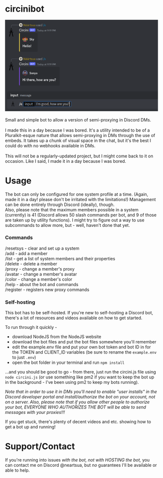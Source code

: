# circinibot
![Image showing two embedded proxies in conversation](/image.png)<br><br>
Small and simple bot to allow a version of semi-proxying in Discord DMs.<br><br>
I made this in a day because I was bored. It's a utility intended to be of a Pluralkit-esque nature that allows semi-proxying in DMs through the use of embeds. It takes up a chunk of visual space in the chat, but it's the best I could do with no webhooks available in DMs.<br><br>
This will not be a regularly-updated project, but I might come back to it on occasion. Like I said, I made it in a day because I was bored.

# Usage
The bot can only be configured for one system profile at a time. (Again, made it in a day! please don't be irritated with the limitations!) Management can be done entirely through Discord (ideally), though.<br>
Also, please note that the maximum members possible in a system (currently) is 41 (Discord allows 50 slash commands per bot, and 9 of those are taken up by utility functions). I might try to figure out a way to use subcommands to allow more, but - well, haven't done that yet.
### Commands
/resetsys - clear and set up a system<br>
/add - add a member<br>
/list - get a list of system members and their properties<br>
/delete - delete a member<br>
/proxy - change a member's proxy<br>
/avatar - change a member's avatar<br>
/color - change a member's color<br>
/help - about the bot and commands<br>
/register - registers new proxy commands<br>

### Self-hosting
This bot has to be self-hosted. If you're new to self-hosting a Discord bot, there's a lot of resources and videos available on how to get started.

To run through it quickly -
* download NodeJS from the NodeJS website
* download the bot files and put the bot files somewhere you'll remember
* edit the example.env file and put your own bot token and bot ID in for the TOKEN and CLIENT_ID variables (be sure to rename the `example.env` to just `.env`)
* open the bot folder in your terminal and run `npm install`<br>

...and you should be good to go - from there, just run the circini.js file using `node circini.js` (or use something like pm2 if you want to keep the bot up in the background - I've been using pm2 to keep my bots running).

*Note that in order to use it in DMs you'll need to enable "user installs" in the Discord developer portal and install/authorize the bot on your account, not on a server. Also, please note that if you allow other people to authorize your bot, EVERYONE WHO AUTHORIZES THE BOT will be able to send messages with your proxies!!!*

If you get stuck, there's plenty of decent videos and etc. showing how to get a bot up and running!

# Support/Contact
If you're running into issues *with the bot, not with HOSTING the bot,* you can contact me on Discord @neartsua, but *no* guarantees I'll be available or able to help.
